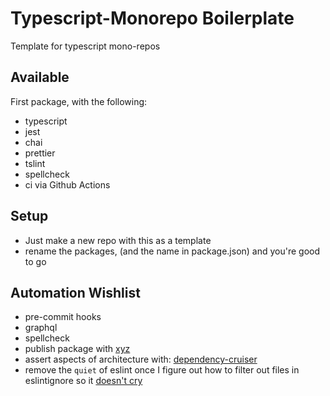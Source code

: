 # Typescript-Monorepo Boilerplate

Template for typescript mono-repos

## Available

First package, with the following:

- typescript
- jest
- chai
- prettier
- tslint
- spellcheck
- ci via Github Actions

## Setup

- Just make a new repo with this as a template
- rename the packages, (and the name in package.json) and you're good to go

## Automation Wishlist

- pre-commit hooks
- graphql
- spellcheck
- publish package with [xyz](https://github.com/davidchambers/xyz)
- assert aspects of architecture with: [dependency-cruiser](https://www.npmjs.com/package/dependency-cruiser)
- remove the `quiet` of eslint once I figure out how to filter out files in eslintignore so it [doesn't cry](https://stackoverflow.com/a/59549917/3121906)
